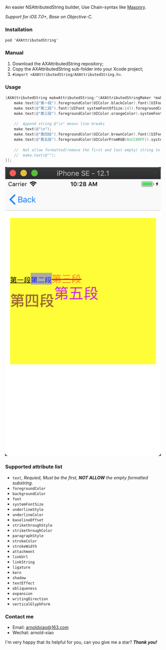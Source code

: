 An easier NSAttributedString builder, Use Chain-syntax like [Masonry](https://github.com/SnapKit/Masonry).

*Support for iOS 7.0+, Base on Objective-C.*

### Installation
```
pod 'AXAttributedString'
```

### Manual
1. Download the AXAttributedString repository;
2. Copy the AXAttributedString sub-folder into your Xcode project;
3. ```#import <AXAttributedString/AXAttributedString.h>```.

### Usage
```objective-c
[AXAttributedString makeAttributedString:^(AXAttributedStringMaker *make) {
    make.text(@"第一段").foregroundColor(UIColor.blackColor).font([UIFont systemFontOfSize:14]).underlineStyle(NSUnderlineStyleSingle);
    make.text(@"第二段").font([UIFont systemFontOfSize:14]).foregroundColor(UIColor.blueColor).backgroundColor(UIColor.lightGrayColor);
    make.text(@"第三段").foregroundColor(UIColor.orangeColor).systemFontSize(20).strikethroughStyle(NSUnderlineStyleThick).strikethroughColor(UIColor.redColor);
    
    //  Append string @"\n" means line breaks
    make.text(@"\n");
    make.text(@"第四段").foregroundColor(UIColor.brownColor).font([UIFont boldSystemFontOfSize:30]).baselineOffset(-15);
    make.text(@"第五段").foregroundColor(UIColorFromRGB(0xCC00FF)).systemFontSize(30);

    //  Not allow formatted(remove the first and last empty) string to be empty
    //  make.text(@"");
}];
```

![Screenshot_iPhoneSE](https://raw.githubusercontent.com/arnoldxiao/AXAttributedString/master/UI_Screenshot_iPhoneSE%402x.png)

### Supported attribute list
* ``` text ```, *Requied, Must be the first, **NOT ALLOW** the empty formatted substring.*
* ``` foregroundColor ```
* ``` backgroundColor ```
* ``` font ```
* ``` systemFontSize ```
* ``` underlineStyle ```
* ``` underlineColor ```
* ``` baselineOffset ```
* ``` strikethroughStyle ```
* ``` strikethroughColor ```
* ``` paragraphStyle ```
* ``` strokeColor ```
* ``` strokeWidth ```
* ``` attachment ```
* ``` linkUrl ```
* ``` linkString ```
* ``` ligature ```
* ``` kern ```
* ``` shadow ```
* ``` textEffect ```
* ``` obliqueness ```
* ``` expansion ```
* ``` writingDirection ```
* ``` verticalGlyphForm ```

### Contact me
- Email: <arnoldxiao@163.com>
- Wechat: arnold-xiao

I'm very happy that its helpful for you, can you give me a star? ***Thank you!***

